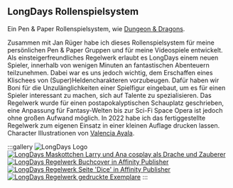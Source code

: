 ## LongDays Rollenspielsystem

Ein Pen & Paper Rollenspielsystem, wie [Dungeon & Dragons](https://dnd.wizards.com/).

Zusammen mit Jan Rüger habe ich dieses Rollenspielsystem für meine persönlichen Pen & Paper Gruppen und für meine Videospiele entwickelt. Als einsteigerfreundliches Regelwerk erlaubt es LongDays einem neuen Spieler, innerhalb von wenigen Minuten an fantastischen Abenteuern teilzunehmen. Dabei war es uns jedoch wichtig, dem Erschaffen eines Klischees von (Super)Heldencharakteren vorzubeugen. Dafür haben wir Boni für die Unzulänglichkeiten einer Spielfigur eingebaut, um es für einen Spieler interessant zu machen, sich auf Talente zu spezialisieren. Das Regelwerk wurde für einen postapokalyptischen Schauplatz geschrieben, eine Anpassung für Fantasy-Welten bis zur Sci-Fi Space Opera ist jedoch ohne großen Aufwand möglich. In 2022 habe ich das fertiggestellte Regelwerk zum eigenen Einsatz in einer kleinen Auflage drucken lassen. Character Illustrationen von [Valencia Ayala](https://www.artstation.com/koialamode).

:::gallery
<img alt="LongDays Logo" src="img/gallery/LongDays-1.webp?h={auto.hash}" loading="lazy">
<a href="img/gallery/LongDays-2.webp?h={auto.hash}" onclick="openLightbox(event);"><img alt="LongDays Maskottchen Larry und Ana cosplay als Drache und Zauberer" src="img/gallery/LongDays-2_thumb.webp?h={auto.hash}" loading="lazy"></a>
<a href="img/gallery/LongDays-3.webp?h={auto.hash}" onclick="openLightbox(event);"><img alt="LongDays Regelwerk Buchcover in Affinity Publisher" src="img/gallery/LongDays-3_thumb.webp?h={auto.hash}" loading="lazy"></a>
<a href="img/gallery/LongDays-4.webp?h={auto.hash}" onclick="openLightbox(event);"><img alt="LongDays Regelwerk Seite 'Dice' in Affinity Publisher" src="img/gallery/LongDays-4_thumb.webp?h={auto.hash}" loading="lazy"></a>
<a href="img/gallery/LongDays-5.webp?h={auto.hash}" onclick="openLightbox(event);"><img alt="LongDays Regelwerk gedruckte Exemplare" src="img/gallery/LongDays-5_thumb.webp?h={auto.hash}" loading="lazy"></a>
:::